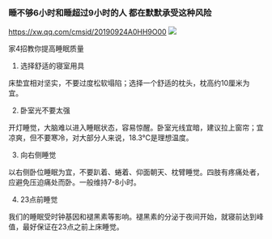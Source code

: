 ### 睡不够6小时和睡超过9小时的人 都在默默承受这种风险
https://xw.qq.com/cmsid/20190924A0HH9O00
![](https://inews.gtimg.com/newsapp_bt/0/10366745330/)

家4招教你提高睡眠质量

1. 选择舒适的寝室用具

床垫宜相对坚实，不要过度松软塌陷；选择一个舒适的枕头，枕高约10厘米为宜。

2. 卧室光不要太强

开灯睡觉，大脑难以进入睡眠状态，容易惊醒。卧室光线宜暗，建议拉上窗帘；宜凉爽，但不要寒冷，对大部分人来说，18.3℃是理想温度。

3. 向右侧睡觉

以右侧卧位睡眠为宜，不要趴着、蜷着、仰面朝天、枕臂睡觉。四肢有疼痛处者，应避免压迫痛处而卧。一般维持7-8小时。

4. 23点前睡觉

我们的睡眠受时钟基因和褪黑素等影响。褪黑素的分泌于夜间开始，就寝前达到峰值，最好保证在23点之前上床睡觉。
